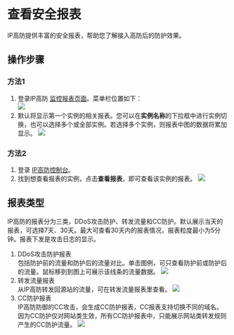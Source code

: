 # 查看安全报表
IP高防提供丰富的安全报表，帮助您了解接入高防后的防护效果。

## 操作步骤
### 方法1
1. 登录IP高防 [监控报表页面](https://ip-anti-console.jdcloud.com/charts)。菜单栏位置如下：</BR>
![](https://github.com/jdcloudcom/cn/blob/edit/image/Advanced%20Anti-DDoS/report%2001.png)
2. 默认将显示第一个实例的相关报表。您可以在**实例名称**的下拉框中进行实例切换，也可以选择多个或全部实例。若选择多个实例，则报表中图的数据将累加显示。
![](https://github.com/jdcloudcom/cn/blob/edit/image/Advanced%20Anti-DDoS/report%2006.png)
### 方法2
1. 登录 [IP高防控制台](https://ip-anti-console.jdcloud.com/instancelist)。
2. 找到想查看报表的实例，点击**查看报表**，即可查看该实例的报表。
![](https://github.com/jdcloudcom/cn/blob/edit/image/Advanced%20Anti-DDoS/report%2002.png)

## 报表类型
IP高防的报表分为三类，DDoS攻击防护、转发流量和CC防护。默认展示当天的报表，可选择7天、30天。最大可查看30天内的报表情况，报表粒度最小为5分钟。报表下发是攻击日志的显示。
1. DDoS攻击防护报表</BR>
包括防护前的流量和防护后的流量对比。单击图例，可只查看防护前或防护后的流量。鼠标移到到图上可展示该线条的流量数据。
![](https://github.com/jdcloudcom/cn/blob/edit/image/Advanced%20Anti-DDoS/report%2003.png)
2. 转发流量报表</BR>
从IP高防转发回源站的流量，可在转发流量报表里查看。
![](https://github.com/jdcloudcom/cn/blob/edit/image/Advanced%20Anti-DDoS/report%2004.png)
3. CC防护报表</BR>
IP高防防御的CC攻击，会生成CC防护报表，CC报表支持切换不同的域名。</BR>
因为CC防护仅对网站类生效，所有CC防护报表中，只能展示网站类转发规则产生的CC防护流量。
![](https://github.com/jdcloudcom/cn/blob/edit/image/Advanced%20Anti-DDoS/report%2005.png)



